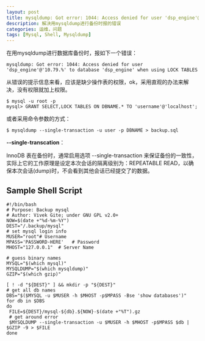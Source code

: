 ```yaml
---
layout: post
title: mysqldump: Got error: 1044: Access denied for user 'dsp_engine'@'10.79.%' to database 'dsp_engine' when using LOCK TABLES
description: 解决用mysqldump进行备份时报的错误
categories: 运维，问题
tags: [Mysql, Shell, Mysqldump]
---
```


在用mysqldump进行数据库备份时，报如下一个错误：
	
	mysqldump: Got error: 1044: Access denied for user 'dsp_engine'@'10.79.%' to database 'dsp_engine' when using LOCK TABLES

从错误的提示信息来看，应该是缺少操作表的权限，ok，采用直观的办法来解决，没有权限就加上权限。

	$ mysql -u root -p
	mysql> GRANT SELECT,LOCK TABLES ON DBNAME.* TO 'username'@'localhost';

或者采用命令参数的方式：

	$ mysqldump --single-transaction -u user -p DBNAME > backup.sql

**--single-transcation**：

InnoDB 表在备份时，通常启用选项 --single-transaction 来保证备份的一致性，实际上它的工作原理是设定本次会话的隔离级别为：REPEATABLE READ，以确保本次会话(dump)时，不会看到其他会话已经提交了的数据。

## Sample Shell Script ##

	#!/bin/bash
	# Purpose: Backup mysql 
	# Author: Vivek Gite; under GNU GPL v2.0+ 
	NOW=$(date +"%d-%m-%Y")
	DEST="/.backup/mysql"
	# set mysql login info
	MUSER="root"# Username
	MPASS='PASSWORD-HERE'   # Password
	MHOST="127.0.0.1"  # Server Name
	 
	# guess binary names
	MYSQL="$(which mysql)"
	MYSQLDUMP="$(which mysqldump)"
	GZIP="$(which gzip)"
	 
	[ ! -d "${DEST}" ] && mkdir -p "${DEST}"
	# get all db names
	DBS="$($MYSQL -u $MUSER -h $MHOST -p$MPASS -Bse 'show databases')"
	for db in $DBS
	do
	 FILE=${DEST}/mysql-${db}.${NOW}-$(date +"%T").gz
	 # get around error 
	 $MYSQLDUMP --single-transaction -u $MUSER -h $MHOST -p$MPASS $db | $GZIP -9 > $FILE
	done